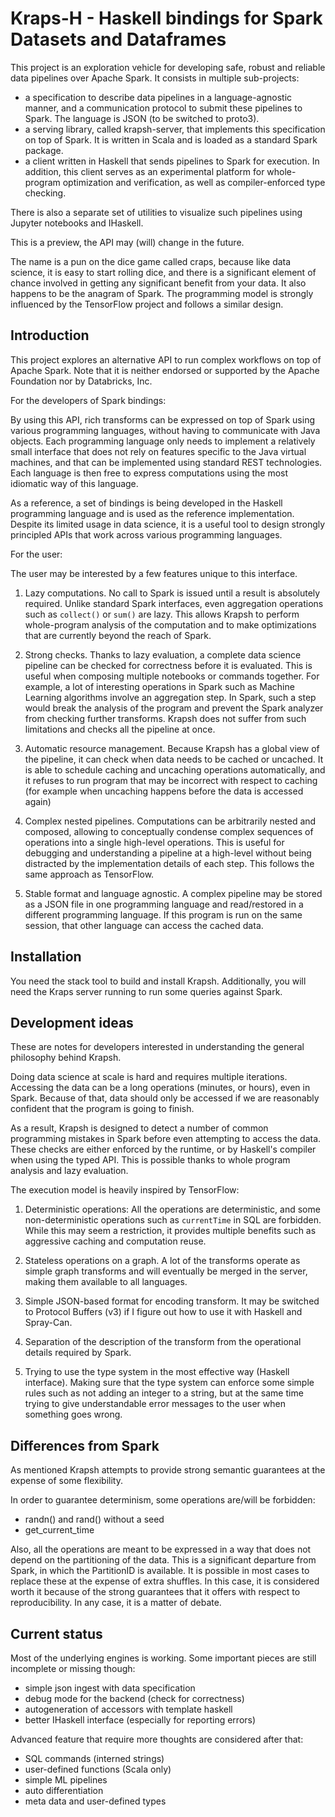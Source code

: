 # Kraps-H - Haskell bindings for Spark Datasets and Dataframes

This project is an exploration vehicle for developing safe, robust and reliable
data pipelines over Apache Spark. It consists in multiple sub-projects:
 - a specification to describe data pipelines in a language-agnostic manner,
   and a communication protocol to submit these pipelines to Spark. The language is JSON (to be switched to proto3).
 - a serving library, called krapsh-server, that implements this specification
   on top of Spark. It is written in Scala and is loaded as a standard Spark package.
 - a client written in Haskell that sends pipelines to Spark for execution. In
   addition, this client serves as an experimental platform for whole-program optimization and verification, as well as compiler-enforced type checking.

There is also a separate set of utilities to visualize such pipelines using
Jupyter notebooks and IHaskell.

This is a preview, the API may (will) change in the future.

The name is a pun on the dice game called craps, because like data science, it
is easy to start rolling dice, and there is a significant element of chance
involved in getting any significant benefit from your data. It also happens to be the anagram of Spark. The programming model is strongly influenced by the TensorFlow project and follows a similar design.

## Introduction

This project explores an alternative API to run complex workflows on top of
Apache Spark. Note that it is neither endorsed or supported by the Apache
Foundation nor by Databricks, Inc.

For the developers of Spark bindings:

By using this API, rich transforms can be expressed on top of Spark using various programming languages, without having to communicate with Java objects. Each programming language only needs to implement a relatively small interface that does not rely on features specific to the Java virtual machines, and that can be implemented using standard REST technologies. Each language is then free to express computations using the most idiomatic way of this language.

As a reference, a set of bindings is being developed in the Haskell programming language and is used as the reference implementation. Despite its limited usage in data science, it is a useful tool to design strongly principled APIs that work across various programming languages.


For the user:

The user may be interested by a few features unique to this interface.

1. Lazy computations.
No call to Spark is issued until a result is absolutely required. Unlike standard Spark interfaces, even aggregation operations such as `collect()` or `sum()` are lazy. This allows Krapsh to perform whole-program analysis of the computation and to make optimizations that are currently beyond the reach of Spark.

2. Strong checks.
Thanks to lazy evaluation, a complete data science pipeline can be checked for correctness before it is evaluated. This is useful when composing multiple notebooks or commands together. For example, a lot of interesting operations in Spark such as Machine Learning algorithms involve an aggregation step. In Spark, such a step would break the analysis of the program and prevent the Spark analyzer from checking further transforms. Krapsh does not suffer from such limitations and checks all the pipeline at once.

3. Automatic resource management.
Because Krapsh has a global view of the pipeline, it can check when data needs to be cached or uncached. It is able to schedule caching and uncaching operations automatically, and it refuses to run program that may be incorrect with respect to caching (for example when uncaching happens before the data is accessed again)

4. Complex nested pipelines.
Computations can be arbitrarily nested and composed, allowing to conceptually condense complex sequences of operations into a single high-level operations. This is useful for debugging and understanding a pipeline at a high-level without being distracted by the implementation details of each step. This follows the same approach as TensorFlow.

5. Stable format and language agnostic.
A complex pipeline may be stored as a JSON file in one programming language and read/restored in a different programming language. If this program is run on the same session, that other language can access the cached data.

## Installation

You need the stack tool to build and install Krapsh. Additionally, you will need the Kraps server running to run some queries against Spark.


## Development ideas

These are notes for developers interested in understanding the general philosophy behind Krapsh.

Doing data science at scale is hard and requires multiple iterations. Accessing the data can be a long operations (minutes, or hours), even in Spark. Because of that, data should only be accessed if we are reasonably confident that the program is going to finish.

As a result, Krapsh is designed to detect a number of common programming mistakes in Spark before even attempting to access the data. These checks are either enforced by the runtime, or by Haskell's compiler when using the typed API. This is possible thanks to whole program analysis and lazy evaluation.

The execution model is heavily inspired by TensorFlow:

1. Deterministic operations:
All the operations are deterministic, and some non-deterministic operations such as `currentTime` in SQL are forbidden. While this may seem a restriction, it provides multiple benefits such as aggressive caching and computation reuse.

2. Stateless operations on a graph. A lot of the transforms operate as simple graph transforms and will eventually be merged in the server, making them available to all languages.

3. Simple JSON-based format for encoding transform. It may be switched to Protocol Buffers (v3) if I figure out how to use it with Haskell and Spray-Can.

4. Separation of the description of the transform from the operational details required by Spark.

5. Trying to use the type system in the most effective way (Haskell interface). Making sure that the type system can enforce some simple rules such as not adding an integer to a string, but at the same time trying to give understandable error messages to the user when something goes wrong.


## Differences from Spark

As mentioned Krapsh attempts to provide strong semantic guarantees at the expense of some flexibility.

In order to guarantee determinism, some operations are/will be forbidden:
 - randn() and rand() without a seed
 - get_current_time

Also, all the operations are meant to be expressed in a way that does not depend on the partitioning of the data. This is a significant departure from Spark, in which the PartitionID is available. It is possible in most cases to replace these at the expense of extra shuffles. In this case, it is considered worth it because of the strong guarantees that it offers with respect to reproducibility. In any case, it is a matter of debate.

## Current status

Most of the underlying engines is working. Some important pieces are
still incomplete or missing though:
  - simple json ingest with data specification
  - debug mode for the backend (check for correctness)
  - autogeneration of accessors with template haskell
  - better IHaskell interface (especially for reporting errors)

Advanced feature that require more thoughts are considered after that:
  - SQL commands (interned strings)
  - user-defined functions (Scala only)
  - simple ML pipelines
  - auto differentiation
  - meta data and user-defined types
